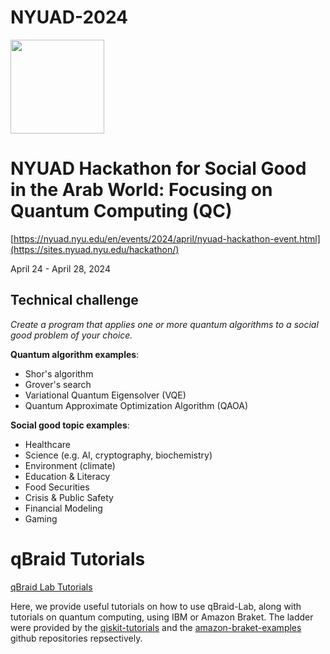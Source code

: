 # NYUAD-2024
[<img src="https://qbraid-static.s3.amazonaws.com/logos/Launch_on_qBraid_white.png" width="150">](https://account.qbraid.com?gitHubUrl=https://github.com/qbraid/nyuad-2024.git)

# NYUAD Hackathon for Social Good in the Arab World: Focusing on Quantum Computing (QC)

[https://nyuad.nyu.edu/en/events/2024/april/nyuad-hackathon-event.html](https://sites.nyuad.nyu.edu/hackathon/)

April 24 - April 28, 2024

## Technical challenge

_Create a program that applies one or more quantum algorithms to a social good
problem of your choice._

**Quantum algorithm examples**:

- Shor's algorithm
- Grover's search
- Variational Quantum Eigensolver (VQE)
- Quantum Approximate Optimization Algorithm (QAOA)

**Social good topic examples**:

- Healthcare
- Science (e.g. AI, cryptography, biochemistry)
- Environment (climate)
- Education & Literacy
- Food Securities
- Crisis & Public Safety
- Financial Modeling
- Gaming

  
# qBraid Tutorials

[qBraid Lab Tutorials](https://github.com/qbraid/qbraid-lab-demo)

Here, we provide useful tutorials on how to use qBraid-Lab, along with tutorials
on quantum computing, using IBM or Amazon Braket. The ladder were provided by
the [qiskit-tutorials](https://github.com/qiskit/qiskit-tutorials) and the
[amazon-braket-examples](https://github.com/aws/amazon-braket-examples) github
repositories repsectively.

